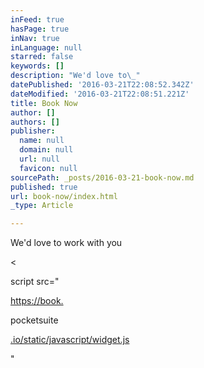 ```yaml
---
inFeed: true
hasPage: true
inNav: true
inLanguage: null
starred: false
keywords: []
description: "We'd love to\_"
datePublished: '2016-03-21T22:08:52.342Z'
dateModified: '2016-03-21T22:08:51.221Z'
title: Book Now
author: []
authors: []
publisher:
  name: null
  domain: null
  url: null
  favicon: null
sourcePath: _posts/2016-03-21-book-now.md
published: true
url: book-now/index.html
_type: Article

---
```

We'd love to work with you

<

script src="

[https://book.][0]

pocketsuite

[.io/static/javascript/widget.js][0]

"

[0]: https://book.pocketsuite.io/static/javascript/widget.js